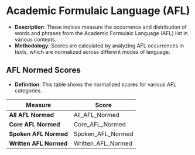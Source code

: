 # Academic Formulaic Language (AFL)

- **Description**: These indices measure the occurrence and distribution of words and phrases from the Academic Formulaic Language (AFL) list in various contexts.
- **Methodology**: Scores are calculated by analyzing AFL occurrences in texts, which are normalized across different modes of language.

## AFL Normed Scores
- **Definition**: This table shows the normalized scores for various AFL categories.

| Measure           | Score               |
|-------------------|---------------------|
| **All AFL Normed** | All_AFL_Normed     |
| **Core AFL Normed**| Core_AFL_Normed    |
| **Spoken AFL Normed**| Spoken_AFL_Normed |
| **Written AFL Normed**| Written_AFL_Normed |

